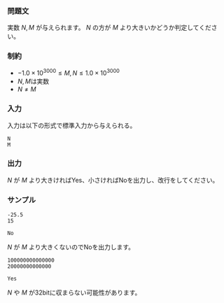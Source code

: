 ### 問題文
実数 $N,M$ が与えられます。 $N$ の方が $M$ より大きいかどうか判定してください。

### 制約
- $-1.0 \times 10^{3000} \leq M , N \leq 1.0 \times10^{3000}$
- $N,M$は実数
- $N \neq M$

### 入力
入力は以下の形式で標準入力から与えられる。
```
N
M
```

### 出力
$N$ が $M$ より大きければYes、小さければNoを出力し、改行をしてください。

### サンプル
```入力1
-25.5
15
```

```出力1
No
```
$N$ が $M$ より大きくないのでNoを出力します。

```入力2
100000000000000
20000000000000
```

```出力2
Yes
```
$N$ や $M$ が32bitに収まらない可能性があります。
